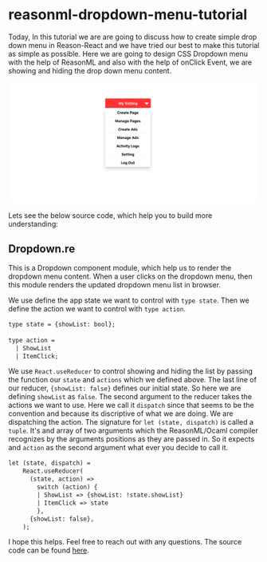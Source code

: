 # reasonml-dropdown-menu-tutorial

Today, In this tutorial we are are going to discuss how to create simple drop down menu in Reason-React and we have tried our best to make this tutorial as simple as possible. Here we are going to design CSS Dropdown menu with the help of ReasonML and also with the help of onClick Event, we are showing and hiding the drop down menu content.

![menu-screenshot](./menu_screenshot.png)

Lets see the below source code, which help you to build more understanding:

## Dropdown.re

This is a Dropdown component module, which help us to render the dropdown menu content. When a user clicks on the dropdown menu, then this module renders the updated dropdown menu list in browser.


We use define the app state we want to control with `type state`. Then we define the action we want to control with `type action`.

```reason
type state = {showList: bool};

type action =
  | ShowList
  | ItemClick;

```

We use `React.useReducer` to control showing and hiding the list by passing the function our `state` and `actions` which we defined above. The last line of our reducer, `{showList: false}` defines our initial state. So here we are defining `showList` as `false`. The second argument to the reducer takes the actions we want to use. Here we call it `dispatch` since that seems to be the convention and because its discriptive of what we are doing. We are dispatching the action. The signature for `let (state, dispatch)` is called a `tuple`. It's and array of two arguments which the ReasonML/Ocaml compiler recognizes by the arguments positions as they are passed in. So it expects and `action` as the second argument what ever you decide to call it.

```reason
let (state, dispatch) =
    React.useReducer(
      (state, action) =>
        switch (action) {
        | ShowList => {showList: !state.showList}
        | ItemClick => state
        },
      {showList: false},
    );
```

I hope this helps. Feel free to reach out with any questions. The source code can be found [here](https://github.com/idkjs/reasonml-dropdown-menu-tutorial).

